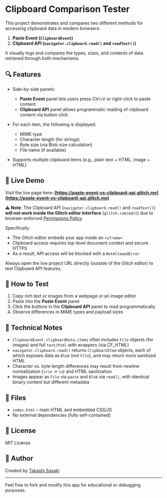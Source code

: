 # Clipboard Comparison Tester

This project demonstrates and compares two different methods for accessing clipboard data in modern browsers:

1. **Paste Event (`ClipboardEvent`)**
2. **Clipboard API (`navigator.clipboard.read()` and `readText()`)**

It visually logs and compares the types, sizes, and contents of data retrieved through both mechanisms.

## 🔍 Features

* Side-by-side panels:

  * **Paste Event** panel lets users press Ctrl+V or right-click to paste content
  * **Clipboard API** panel allows programmatic reading of clipboard content via button click
* For each item, the following is displayed:

  * MIME type
  * Character length (for strings)
  * Byte size (via Blob size calculation)
  * File name (if available)
* Supports multiple clipboard items (e.g., plain text + HTML, image + HTML)

## 🚀 Live Demo

Visit the live page here:
**[https://paste-event-vs-clipboard-api.glitch.me](https://paste-event-vs-clipboard-api.glitch.me)**

⚠️ **Note**: The Clipboard API (`navigator.clipboard.read()` and `readText()`) **will not work inside the Glitch editor interface** (`glitch.com/edit`) due to browser-enforced [Permissions Policy](https://developer.mozilla.org/en-US/docs/Web/HTTP/Permissions_Policy).

Specifically:

* The Glitch editor embeds your app inside an `<iframe>`
* Clipboard access requires top-level document context and secure HTTPS
* As a result, API access will be blocked with a `NotAllowedError`

Always open the live project URL directly (outside of the Glitch editor) to test Clipboard API features.

## 🧪 How to Test

1. Copy rich text or images from a webpage or an image editor
2. Paste into the **Paste Event** panel
3. Click the buttons in the **Clipboard API** panel to read programmatically
4. Observe differences in MIME types and payload sizes

## 🧠 Technical Notes

* `ClipboardEvent.clipboardData.items` often includes `File` objects (for images) and full `text/html` with wrappers (via CF\_HTML)
* `navigator.clipboard.read()` returns `ClipboardItem` objects, each of which exposes data as `Blob` (not `File`), and may return more sanitized HTML
* Character vs. byte length differences may result from newline normalization (`\r\n` → `\n`) and HTML sanitization
* Images appear as `File` via `paste` and `Blob` via `read()`, with identical binary content but different metadata

## 📁 Files

* `index.html` – main HTML and embedded CSS/JS
* No external dependencies (fully self-contained)

## 📝 License

MIT License

## 🙋 Author

Created by [Takashi Sasaki](https://x.com/TakashiSasaki)

---

Feel free to fork and modify this app for educational or debugging purposes.
